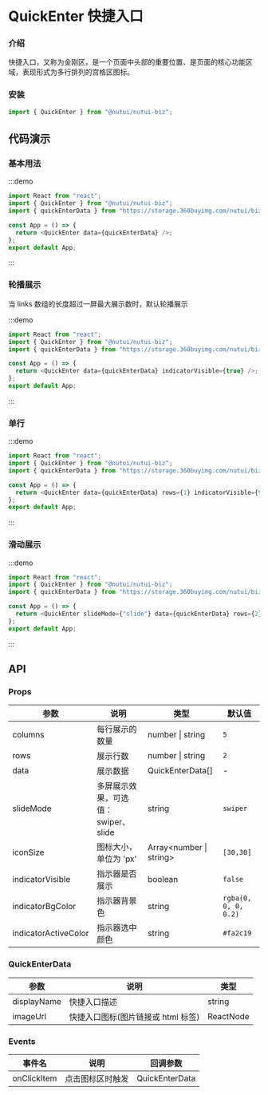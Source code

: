 # QuickEnter 快捷入口

### 介绍

快捷入口，又称为金刚区，是一个页面中头部的重要位置、是页面的核心功能区域，表现形式为多行排列的宫格区图标。

### 安装

```javascript
import { QuickEnter } from "@nutui/nutui-biz";
```

## 代码演示

### 基本用法

:::demo

```ts
import React from "react";
import { QuickEnter } from "@nutui/nutui-biz";
import { quickEnterData } from "https://storage.360buyimg.com/nutui/biz/static/quick-enter-data.js";

const App = () => {
  return <QuickEnter data={quickEnterData} />;
};
export default App;
```

:::

### 轮播展示

当 links 数组的长度超过一屏最大展示数时，默认轮播展示

:::demo

```ts
import React from "react";
import { QuickEnter } from "@nutui/nutui-biz";
import { quickEnterData } from "https://storage.360buyimg.com/nutui/biz/static/quick-enter-data.js";

const App = () => {
  return <QuickEnter data={quickEnterData} indicatorVisible={true} />;
};
export default App;
```

:::

### 单行

:::demo

```ts
import React from "react";
import { QuickEnter } from "@nutui/nutui-biz";
import { quickEnterData } from "https://storage.360buyimg.com/nutui/biz/static/quick-enter-data.js";

const App = () => {
  return <QuickEnter data={quickEnterData} rows={1} indicatorVisible={true} />;
};
export default App;
```

:::

### 滑动展示

:::demo

```ts
import React from "react";
import { QuickEnter } from "@nutui/nutui-biz";
import { quickEnterData } from "https://storage.360buyimg.com/nutui/biz/static/quick-enter-data.js";

const App = () => {
  return <QuickEnter slideMode={"slide"} data={quickEnterData} rows={2} />;
};
export default App;
```

:::

## API

### Props

| 参数                 | 说明                                | 类型                    | 默认值               |
| -------------------- | ----------------------------------- | ----------------------- | -------------------- |
| columns              | 每行展示的数量                      | number \| string        | `5`                  |
| rows                 | 展示行数                            | number \| string        | `2`                  |
| data                 | 展示数据                            | QuickEnterData[]        | -                    |
| slideMode            | 多屏展示效果，可选值：swiper、slide | string                  | `swiper`             |
| iconSize             | 图标大小，单位为 'px'               | Array<number \| string> | `[30,30]`            |
| indicatorVisible     | 指示器是否展示                      | boolean                 | `false`              |
| indicatorBgColor     | 指示器背景色                        | string                  | `rgba(0, 0, 0, 0.2)` |
| indicatorActiveColor | 指示器选中颜色                      | string                  | `#fa2c19`            |

### QuickEnterData

| 参数        | 说明                               | 类型      |
| ----------- | ---------------------------------- | --------- |
| displayName | 快捷入口描述                       | string    |
| imageUrl    | 快捷入口图标(图片链接或 html 标签) | ReactNode |

### Events

| 事件名      | 说明             | 回调参数       |
| ----------- | ---------------- | -------------- |
| onClickItem | 点击图标区时触发 | QuickEnterData |
